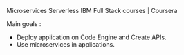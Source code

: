 Microservices Serverless IBM Full Stack courses | Coursera

Main goals :

- Deploy application on Code Engine and Create APIs.
- Use microservices in applications.
